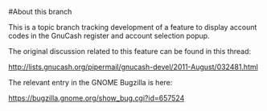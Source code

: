 #About this branch

This is a topic branch tracking development of a feature to display account codes
in the GnuCash register and account selection popup.

The original discussion related to this feature can be found in this thread:

http://lists.gnucash.org/pipermail/gnucash-devel/2011-August/032481.html

The relevant entry in the GNOME Bugzilla is here:

https://bugzilla.gnome.org/show_bug.cgi?id=657524
